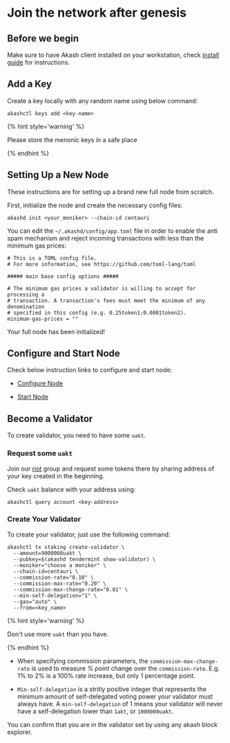 # Join the network after genesis

## Before we begin

Make sure to have Akash client installed on your workstation, check [install guide](/guides/install.md) for instructions.

## Add a Key

Create a key locally with any random name using below command:

```
akashctl keys add <key-name>
```

{% hint style='warning' %}

Please store the menonic keys in a safe place

{% endhint %}

## Setting Up a New Node

These instructions are for setting up a brand new full node from scratch.

First, initialize the node and create the necessary config files:

```
akashd init <your_moniker> --chain-id centauri
```

You can edit the `~/.akashd/config/app.toml` file in order to enable the anti spam mechanism and reject incoming transactions with less than the minimum gas prices:

```
# This is a TOML config file.
# For more information, see https://github.com/toml-lang/toml

##### main base config options #####

# The minimum gas prices a validator is willing to accept for processing a
# transaction. A transaction's fees must meet the minimum of any denomination
# specified in this config (e.g. 0.25token1;0.0001token2).
minimum-gas-prices = ""
```

Your full node has been initialized!

## Configure and Start Node

Check below instruction links to configure and start node:

* [Configure Node](/akashian/phase1.md#configure-node)

* [Start Node](/akashian/phase1.md#start-your-node)

## Become a Validator

To create validator, you need to have some `uakt`.

### Request some `uakt`

Join our [riot](https://riot.im/app/#/room/#akashnet:matrix.org) group and request some tokens there by sharing address of your key created in the beginning.

Check `uakt` balance with your address using:

```
akashctl query account <key-address>
```

### Create Your Validator

To create your validator, just use the following command:

```
akashctl tx staking create-validator \
  --amount=9000000uakt \
  --pubkey=$(akashd tendermint show-validator) \
  --moniker="choose a moniker" \
  --chain-id=centauri \
  --commission-rate="0.10" \
  --commission-max-rate="0.20" \
  --commission-max-change-rate="0.01" \
  --min-self-delegation="1" \
  --gas="auto" \
  --from=<key_name>
```

{% hint style='warning' %}

Don't use more `uakt` than you have.

{% endhint %}

* When specifying commission parameters, the `commission-max-change-rate` is used to measure *% point* change over the `commission-rate`. E.g. 1% to 2% is a 100% rate increase, but only 1 percentage point.

* `Min-self-delegation` is a stritly positive integer that represents the minimum amount of self-delegated voting power your validator must always have. A `min-self-delegation` of 1 means your validator will never have a self-delegation lower than `1akt`, or `1000000uakt`.

You can confirm that you are in the validator set by using any akash block explorer.